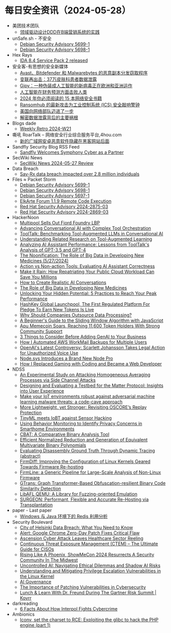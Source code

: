 # 每日安全资讯（2024-05-28）

- 美团技术团队
  - [领域驱动设计DDD在B端营销系统的实践](https://tech.meituan.com/2024/05/27/ddd-in-business.html)
- unSafe.sh - 不安全
  - [Debian Security Advisory 5699-1](https://buaq.net/go-241820.html)
  - [Debian Security Advisory 5698-1](https://buaq.net/go-241821.html)
- Hex Rays
  - [IDA 8.4 Service Pack 2 released](https://hex-rays.com/blog/ida-8-4-service-pack-2-released/)
- 安全客-有思想的安全新媒体
  - [Avast、Bitdefender 和 Malwarebytes 的恶意副本分发窃取程序](https://www.anquanke.com/post/id/296828)
  - [变联再出击：37万皮肤科患者数据泄露](https://www.anquanke.com/post/id/296825)
  - [Gipy：一种伪装成人工智能的新病毒正在欧洲和亚洲运作](https://www.anquanke.com/post/id/296822)
  - [人工智能在财务预测方面击败人类](https://www.anquanke.com/post/id/296819)
  - [2024 年你必须阅读的 15 本网络安全书籍](https://www.anquanke.com/post/id/296815)
  - [Ransomhub 的最新攻击为工业控制系统 (ICS) 安全敲响警钟](https://www.anquanke.com/post/id/296812)
  - [美国向网络部队迈进了一步](https://www.anquanke.com/post/id/296808)
  - [解密数据泄露背后的主要祸根](https://www.anquanke.com/post/id/296805)
- Blogs  dade
  - [Weekly Retro 2024-W21](https://0xda.de/blog/2024/05/weekly-retro-2024-w21/)
- 嘶吼 RoarTalk – 网络安全行业综合服务平台,4hou.com
  - [新的广域网安卓恶意软件隐藏在黑客网站后面](https://www.4hou.com/posts/yA0n)
- Sandfly Security Blog RSS Feed
  - [Sandfly Welcomes Symphony Cyber as a Partner](https://sandflysecurity.com/about-us/news/sandfly-welcomes-symphony-cyber-as-a-partner)
- SecWiki News
  - [SecWiki News 2024-05-27 Review](http://www.sec-wiki.com/?2024-05-27)
- Data Breach
  - [Sav-Rx data breach impacted over 2.8 million individuals](https://securityaffairs.com/163748/data-breach/sav-rx-data-breach.html)
- Files ≈ Packet Storm
  - [Debian Security Advisory 5699-1](https://packetstormsecurity.com/files/178805/dsa-5699-1.txt)
  - [Debian Security Advisory 5698-1](https://packetstormsecurity.com/files/178804/dsa-5698-1.txt)
  - [Debian Security Advisory 5697-1](https://packetstormsecurity.com/files/178803/dsa-5697-1.txt)
  - [ElkArte Forum 1.1.9 Remote Code Execution](https://packetstormsecurity.com/files/178802/elkarteforum119-exec.txt)
  - [Red Hat Security Advisory 2024-2875-03](https://packetstormsecurity.com/files/178801/RHSA-2024-2875-03.txt)
  - [Red Hat Security Advisory 2024-2869-03](https://packetstormsecurity.com/files/178800/RHSA-2024-2869-03.txt)
- HackerNoon
  - [Multipool Sells Out Fjord Foundry LBP](https://hackernoon.com/multipool-sells-out-fjord-foundry-lbp?source=rss)
  - [Advancing Conversational AI with Complex Tool Orchestration](https://hackernoon.com/advancing-conversational-ai-with-complex-tool-orchestration?source=rss)
  - [ToolTalk: Benchmarking Tool-Augmented LLMs in Conversational AI](https://hackernoon.com/tooltalk-benchmarking-tool-augmented-llms-in-conversational-ai?source=rss)
  - [Understanding Related Research on Tool-Augmented Learning](https://hackernoon.com/understanding-related-research-on-tool-augmented-learning?source=rss)
  - [Analyzing AI Assistant Performance: Lessons from ToolTalk's Analysis of GPT-3.5 and GPT-4](https://hackernoon.com/analyzing-ai-assistant-performance-lessons-from-tooltalks-analysis-of-gpt-35-and-gpt-4?source=rss)
  - [The Noonification: The Role of Big Data in Developing New Medicines (5/27/2024)](https://hackernoon.com/5-27-2024-noonification?source=rss)
  - [Action vs Non-action Tools: Evaluating AI Assistant Correctness](https://hackernoon.com/action-vs-non-action-tools-evaluating-ai-assistant-correctness?source=rss)
  - [Make it Rain: How Repatriating Your Public Cloud Workload Can Save You Millions](https://hackernoon.com/make-it-rain-how-repatriating-your-public-cloud-workload-can-save-you-millions?source=rss)
  - [How to Create Realistic AI Conversations](https://hackernoon.com/how-to-create-realistic-ai-conversations?source=rss)
  - [The Role of Big Data in Developing New Medicines](https://hackernoon.com/the-role-of-big-data-in-developing-new-medicines?source=rss)
  - [Unlocking Your Hidden Potential: 5 Practices to Reach Your Peak Performance](https://hackernoon.com/unlocking-your-hidden-potential-5-practices-to-reach-your-peak-performance?source=rss)
  - [HashKey Global Launchpool, The First Regulated Platform For Pledge To Earn New Tokens Is Live](https://hackernoon.com/hashkey-global-launchpool-the-first-regulated-platform-for-pledge-to-earn-new-tokens-is-live?source=rss)
  - [Why Should Companies Outsource Data Processing?](https://hackernoon.com/why-should-companies-outsource-data-processing?source=rss)
  - [A Beginner's Guide to the Sliding Window Algorithm with JavaScript](https://hackernoon.com/a-beginners-guide-to-the-sliding-window-algorithm-with-javascript?source=rss)
  - [Apu Memecoin Soars, Reaching 11,600 Token Holders With Strong Community Support](https://hackernoon.com/apu-memecoin-soars-reaching-11600-token-holders-with-strong-community-support?source=rss)
  - [3 Things to Consider Before Adding GenAI to Your Business](https://hackernoon.com/3-things-to-consider-before-adding-genai-to-your-business?source=rss)
  - [How I Automated AWS WorkMail Backups for Multiple Users](https://hackernoon.com/how-i-automated-aws-workmail-backups-for-multiple-users?source=rss)
  - [OpenAI's Latest Controversy: Scarlett Johansson Takes Legal Action for Unauthorized Voice Use](https://hackernoon.com/openais-latest-controversy-scarlett-johansson-takes-legal-action-for-unauthorized-voice-use?source=rss)
  - [Node.sys Introduces a Brand New Node Pro](https://hackernoon.com/nodesys-introduces-a-brand-new-node-pro?source=rss)
  - [How I Replaced Gaming with Coding and Became a Web Developer](https://hackernoon.com/how-i-replaced-gaming-with-coding-and-became-a-web-developer?source=rss)
- NDSS
  - [An Experimental Study on Attacking Homogeneous Averaging Processes via Side Channel Attacks](https://www.ndss-symposium.org/ndss-paper/auto-draft-500/)
  - [Designing and Evaluating a Testbed for the Matter Protocol: Insights into User Experience](https://www.ndss-symposium.org/ndss-paper/auto-draft-492/)
  - [Make your IoT environments robust against adversarial machine learning malware threats: a code-cave approach](https://www.ndss-symposium.org/ndss-paper/auto-draft-501/)
  - [More Lightweight, yet Stronger: Revisiting OSCORE’s Replay Protection](https://www.ndss-symposium.org/ndss-paper/auto-draft-499/)
  - [TinyML meets IoBT against Sensor Hacking](https://www.ndss-symposium.org/ndss-paper/auto-draft-502/)
  - [Using Behavior Monitoring to Identify Privacy Concerns in Smarthome Environments](https://www.ndss-symposium.org/ndss-paper/auto-draft-498/)
  - [CBAT: A Comparative Binary Analysis Tool](https://www.ndss-symposium.org/ndss-paper/auto-draft-437/)
  - [Efficient Normalized Reduction and Generation of Equivalent Multivariate Binary Polynomials](https://www.ndss-symposium.org/ndss-paper/auto-draft-436/)
  - [Evaluating Disassembly Ground Truth Through Dynamic Tracing (abstract)](https://www.ndss-symposium.org/ndss-paper/auto-draft-435/)
  - [FirmDiff: Improving the Configuration of Linux Kernels Geared Towards Firmware Re-hosting](https://www.ndss-symposium.org/ndss-paper/auto-draft-431/)
  - [FirmLine: a Generic Pipeline for Large-Scale Analysis of Non-Linux Firmware](https://www.ndss-symposium.org/ndss-paper/auto-draft-433/)
  - [GTrans: Graph Transformer-Based Obfuscation-resilient Binary Code Similarity Detection](https://www.ndss-symposium.org/ndss-paper/auto-draft-438/)
  - [LibAFL QEMU: A Library for Fuzzing-oriented Emulation](https://www.ndss-symposium.org/ndss-paper/auto-draft-432/)
  - [SURGEON: Performant, Flexible and Accurate Re-Hosting via Transplantation](https://www.ndss-symposium.org/ndss-paper/auto-draft-430/)
- paper - Last paper
  - [Windows 与 Java 环境下的 Redis 利用分析](https://paper.seebug.org/3170/)
- Security Boulevard
  - [City of Helsinki Data Breach: What You Need to Know](https://securityboulevard.com/2024/05/city-of-helsinki-data-breach-what-you-need-to-know/)
  - [Alert: Google Chrome Zero-Day Patch Fixes Critical Flaw](https://securityboulevard.com/2024/05/alert-google-chrome-zero-day-patch-fixes-critical-flaw/)
  - [Ascension Cyber Attack Leaves Healthcare Sector Reeling](https://securityboulevard.com/2024/05/ascension-cyber-attack-leaves-healthcare-sector-reeling/)
  - [Continuous Threat Exposure Management (CTEM) – The Ultimate Guide for CISOs](https://securityboulevard.com/2024/05/continuous-threat-exposure-management-ctem-the-ultimate-guide-for-cisos/)
  - [Rising Like A Phoenix, ShowMeCon 2024 Resurrects A Security Community In The Midwest](https://securityboulevard.com/2024/05/rising-like-a-phoenix-showmecon-2024-resurrects-a-security-community-in-the-midwest/)
  - [Uncontrolled AI: Navigating Ethical Dilemmas and Shadow AI Risks](https://securityboulevard.com/2024/05/uncontrolled-ai-navigating-ethical-dilemmas-and-shadow-ai-risks/)
  - [Understanding and Mitigating Privilege Escalation Vulnerabilities in the Linux Kernel](https://securityboulevard.com/2024/05/understanding-and-mitigating-privilege-escalation-vulnerabilities-in-the-linux-kernel/)
  - [AI Governance](https://securityboulevard.com/2024/05/ai-governance/)
  - [The Importance of Patching Vulnerabilities in Cybersecurity](https://securityboulevard.com/2024/05/the-importance-of-patching-vulnerabilities-in-cybersecurity/)
  - [Lunch & Learn With Dr. Freund During The Gartner Risk Summit | Kovrr](https://securityboulevard.com/2024/05/lunch-learn-with-dr-freund-during-the-gartner-risk-summit-kovrr/)
- darkreading
  - [6 Facts About How Interpol Fights Cybercrime](https://www.darkreading.com/cyberattacks-data-breaches/5-facts-about-how-interpol-fights-cybercrime)
- Ambionics
  - [Iconv, set the charset to RCE: Exploiting the glibc to hack the PHP engine (part 1)](https://www.ambionics.io/blog/iconv-cve-2024-2961-p1.html)
